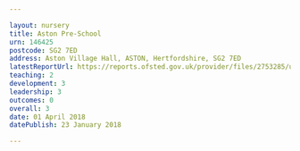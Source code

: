 ```yaml
---

layout: nursery
title: Aston Pre-School
urn: 146425
postcode: SG2 7ED
address: Aston Village Hall, ASTON, Hertfordshire, SG2 7ED
latestReportUrl: https://reports.ofsted.gov.uk/provider/files/2753285/urn/146425.pdf
teaching: 2
development: 3
leadership: 3
outcomes: 0
overall: 3
date: 01 April 2018 
datePublish: 23 January 2018

---
```

